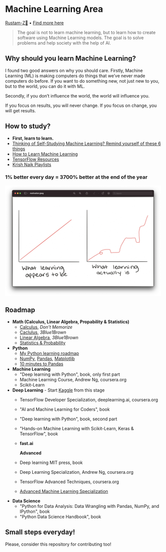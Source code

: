 # Machine Learning Area

[Rustam-Z🚀](https://t.me/rz_zokirov) • [Find more here](https://t.me/rz_zokirov_ml)

> The goal is not to learn machine learning, but to learn how to create software using Machine Learning models. The goal is to solve problems and help society with the help of AI. 

## Why should you learn Machine Learning?
I found two good answers on why you should care. Firstly, Machine Learning (ML) is making computers do things that we’ve never made computers do before. If you want to do something new, not just new to you, but to the world, you can do it with ML.

Secondly, if you don’t influence the world, the world will influence you.

If you focus on results, you will never change. 
If you focus on change, you will get results.

## How to study? 
- **First, learn to learn.**
- [Thinking of Self-Studying Machine Learning? Remind yourself of these 6 things](https://towardsdatascience.com/thinking-of-self-studying-machine-learning-remind-yourself-of-these-6-things-b55a5f2b6c7d)
- [How to Learn Machine Learning](https://elitedatascience.com/learn-machine-learning)
- [TensorFlow Resources](https://www.tensorflow.org/resources/learn-ml/basics-of-machine-learning)
- [Krish Naik Playlists](https://www.youtube.com/watch?v=mO8xck5cuTA)

### 1% better every day = 3700% better at the end of the year
<img src="img/motivation.png" alt=">>> (1+1/100)**365 37.78343433288728">

## Roadmap
- **Math (Calculus, Linear Algebra, Propability & Statistics)** 
  - [Calculus](https://www.youtube.com/playlist?list=PLmdFyQYShrjd4Qn42rcBeFvF6Qs-b6e-L), *Don't Memorize*
  - [Caclulus](https://youtube.com/playlist?list=PLZHQObOWTQDMsr9K-rj53DwVRMYO3t5Yr), *3Blue1Brown*
  - [Linear Algebra](https://youtube.com/playlist?list=PLZHQObOWTQDPD3MizzM2xVFitgF8hE_ab), *3Blue1Brown*
  - [Statistics & Probability](https://www.khanacademy.org/math/statistics-probability)
- **Python**  
    - [My Python learning roadmap](https://github.com/Rustam-Z/learning-area#1-start-learning-python)
    - [NumPy](https://www.w3schools.com/python/numpy/default.asp), [Pandas](https://www.w3schools.com/python/pandas/default.asp), [Matplotlib](https://www.w3schools.com/python/matplotlib_intro.asp) 
    - [10 minutes to Pandas](https://pandas.pydata.org/pandas-docs/stable/user_guide/10min.html)
- **Machine Learning**
    - "Deep learning with Python", book, only first part
    - Machine Learning Course, Andrew Ng, coursera.org
    - Scikit-Learn
- **Deep Learning** - Start [Kaggle](https://github.com/Rustam-Z/kaggle-problem-solving) from this stage
    - TensorFlow Developer Specialization, deeplearning.ai, coursera.org
    - "AI and Machine Learning for Coders", book
    - "Deep learning with Python", book, second part
    - "Hands-on Machine Learning with Scikit-Learn, Keras & TensorFlow", book
    - **fast.ai**

        **Advanced**
    - Deep learning MIT press, book
    - Deep Learning Specialization, Andrew Ng, coursera.org
    - TensorFlow Advanced Techniques, coursera.org
    - [Advanced Machine Learning Specialization](https://www.coursera.org/specializations/aml)
- **Data Science**
    - "Python for Data Analysis: Data Wrangling with Pandas, NumPy, and IPython", book
    - "Python Data Science Handbook", book

## Small steps everyday! 
Please, consider this repository for contributing too! 

<!-- 
## Path to FAANG! 
First, need to gain basic knowledge in Data Science and Machine learning:
    - Follow my roadmap (ML, DL, DS, TF (Hands-on))
    - Course, practice, books
    - Kaggle

Then, move to FAANG preperation (#algorithms, #systems_design and #behavior):
    - Cracking the coding interview, LeetCode
    - https://github.com/jwasham/coding-interview-university

    - Nodir's advice https://t.me/rz_zokirov_swe/285
    - Smns advice https://t.me/FaangInterviewChannel/58

    - https://t.me/faang_materials
    - https://t.me/FaangInterviewChannel


Хорошая мастер программа и стажировка по нужной теме + хорошая подготовка может принести офер джуниора в амазон.
-->